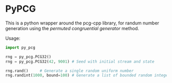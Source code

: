 # PyPCG

This is a python wrapper around the pcg-cpp library, for randum number generation using the _permuted congruential generator_ method.

Usage:

```python
import py_pcg

rng = py_pcg.PCG32()
rng = py_pcg.PCG32(42, 9001) # Seed with initial stream and state

rng.rand()     # Generate a single random uniform number
rng.randint(1000, bound=100) # Generate a list of bounded random integers
```